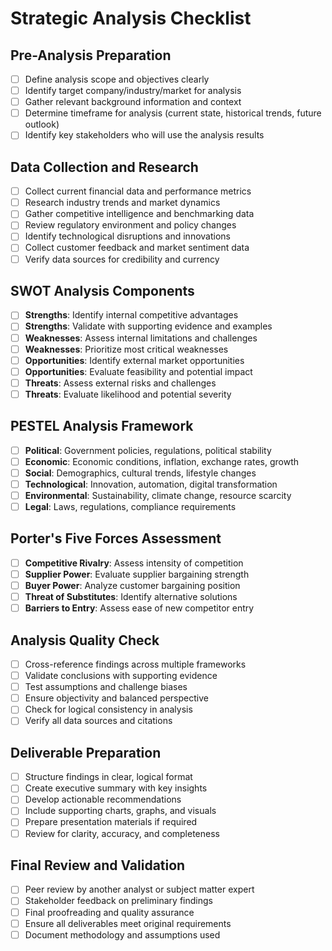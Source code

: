# Strategic Analysis Checklist

## Pre-Analysis Preparation
- [ ] Define analysis scope and objectives clearly
- [ ] Identify target company/industry/market for analysis
- [ ] Gather relevant background information and context
- [ ] Determine timeframe for analysis (current state, historical trends, future outlook)
- [ ] Identify key stakeholders who will use the analysis results

## Data Collection and Research
- [ ] Collect current financial data and performance metrics
- [ ] Research industry trends and market dynamics
- [ ] Gather competitive intelligence and benchmarking data
- [ ] Review regulatory environment and policy changes
- [ ] Identify technological disruptions and innovations
- [ ] Collect customer feedback and market sentiment data
- [ ] Verify data sources for credibility and currency

## SWOT Analysis Components
- [ ] **Strengths**: Identify internal competitive advantages
- [ ] **Strengths**: Validate with supporting evidence and examples
- [ ] **Weaknesses**: Assess internal limitations and challenges
- [ ] **Weaknesses**: Prioritize most critical weaknesses
- [ ] **Opportunities**: Identify external market opportunities
- [ ] **Opportunities**: Evaluate feasibility and potential impact
- [ ] **Threats**: Assess external risks and challenges
- [ ] **Threats**: Evaluate likelihood and potential severity

## PESTEL Analysis Framework
- [ ] **Political**: Government policies, regulations, political stability
- [ ] **Economic**: Economic conditions, inflation, exchange rates, growth
- [ ] **Social**: Demographics, cultural trends, lifestyle changes
- [ ] **Technological**: Innovation, automation, digital transformation
- [ ] **Environmental**: Sustainability, climate change, resource scarcity
- [ ] **Legal**: Laws, regulations, compliance requirements

## Porter's Five Forces Assessment
- [ ] **Competitive Rivalry**: Assess intensity of competition
- [ ] **Supplier Power**: Evaluate supplier bargaining strength
- [ ] **Buyer Power**: Analyze customer bargaining position
- [ ] **Threat of Substitutes**: Identify alternative solutions
- [ ] **Barriers to Entry**: Assess ease of new competitor entry

## Analysis Quality Check
- [ ] Cross-reference findings across multiple frameworks
- [ ] Validate conclusions with supporting evidence
- [ ] Test assumptions and challenge biases
- [ ] Ensure objectivity and balanced perspective
- [ ] Check for logical consistency in analysis
- [ ] Verify all data sources and citations

## Deliverable Preparation
- [ ] Structure findings in clear, logical format
- [ ] Create executive summary with key insights
- [ ] Develop actionable recommendations
- [ ] Include supporting charts, graphs, and visuals
- [ ] Prepare presentation materials if required
- [ ] Review for clarity, accuracy, and completeness

## Final Review and Validation
- [ ] Peer review by another analyst or subject matter expert
- [ ] Stakeholder feedback on preliminary findings
- [ ] Final proofreading and quality assurance
- [ ] Ensure all deliverables meet original requirements
- [ ] Document methodology and assumptions used